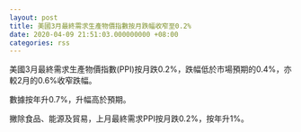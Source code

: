 ```yaml
---
layout: post
title: 美國3月最終需求生產物價指數按月跌幅收窄至0.2%
date: 2020-04-09 21:51:03.000000000 +08:00
categories: rss
---
```


美國3月最終需求生產物價指數(PPI)按月跌0.2%，跌幅低於市場預期的0.4%，亦較2月的0.6%收窄跌幅。

數據按年升0.7%，升幅高於預期。

撇除食品、能源及貿易，上月最終需求PPI按月跌0.2%，按年升1%。
